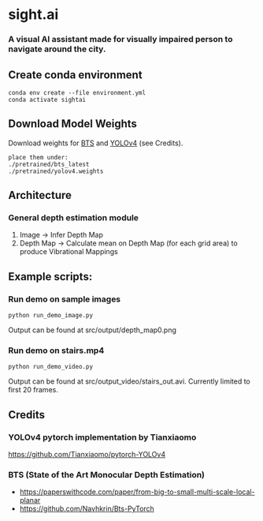 # sight.ai
### A visual AI assistant made for visually impaired person to navigate around the city.


## Create conda environment
```
conda env create --file environment.yml
conda activate sightai
```

## Download Model Weights
Download weights for [BTS](https://drive.google.com/file/d/1_mENn0G9YlLAAr3N8DVDt4Hk2SBbo1pl/view) and [YOLOv4](https://drive.google.com/file/d/1cewMfusmPjYWbrnuJRuKhPMwRe_b9PaT/view) (see Credits).
```
place them under:
./pretrained/bts_latest
./pretrained/yolov4.weights
```

## Architecture
### General depth estimation module
1. Image -> Infer Depth Map
2. Depth Map -> Calculate mean on Depth Map (for each grid area) to produce Vibrational Mappings

## Example scripts:
### Run demo on sample images
```
python run_demo_image.py
```
Output can be found at src/output/depth_map0.png

### Run demo on stairs.mp4
```
python run_demo_video.py
```
Output can be found at src/output_video/stairs_out.avi. Currently limited to first 20 frames.


## Credits
### YOLOv4 pytorch implementation by Tianxiaomo
<https://github.com/Tianxiaomo/pytorch-YOLOv4>

### BTS (State of the Art Monocular Depth Estimation)
- <https://paperswithcode.com/paper/from-big-to-small-multi-scale-local-planar>
- <https://github.com/Navhkrin/Bts-PyTorch>


